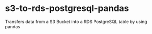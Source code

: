 # s3-to-rds-postgresql-pandas
Transfers data from a S3 Bucket into a RDS PostgreSQL table by using pandas
